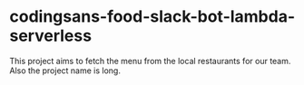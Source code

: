 # codingsans-food-slack-bot-lambda-serverless
This project aims to fetch the menu from the local restaurants for our team. Also the project name is long.
